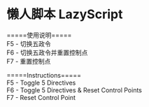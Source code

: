 # 懒人脚本 LazyScript
  
=====使用说明=====  
F5 - 切换五政令  
F6 - 切换五政令并重置控制点  
F7 - 重置控制点  
  
=====Instructions=====  
F5 - Toggle 5 Directives  
F6 - Toggle 5 Directives & Reset Control Points  
F7 - Reset Control Point  
